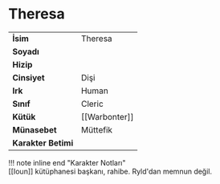 # Theresa   
  
  
|  |  |  
|---|---|  
| **İsim** | Theresa |  
| **Soyadı** |  |  
| **Hizip** |  |  
| **Cinsiyet** | Dişi |  
| **Irk** | Human |  
| **Sınıf** | Cleric |  
| **Kütük** | [[Warbonter]] |  
| **Münasebet** | Müttefik |  
| **Karakter Betimi** |  |  
  
  
!!! note inline end "Karakter Notları"  
	[[Ioun]] kütüphanesi başkanı, rahibe. Ryld'dan memnun değil.  
  